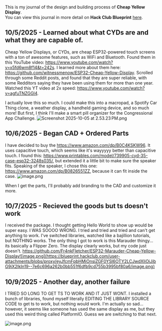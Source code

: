 <!--
  ===================    !!READ THIS NOTICE!!   ====================
  DO NOT edit this file manually. Your changes WILL BE OVERWRITTEN!
  This journal is auto generated and updated by Hack Club Blueprint.
  To edit this file, please edit your journal entries on Blueprint.
  ==================================================================
-->

This is my journal of the design and building process of **Cheap Yellow Display**.  
You can view this journal in more detail on **Hack Club Blueprint** [here](https://blueprint.hackclub.com/projects/215).


## 10/5/2025 - Learned about what CYDs are and what they are capable of.  

Cheap Yellow Displays, or CYDs, are cheap ESP32-powered touch screens with a ton of awesome features, such as WiFi and Bluetooth. Found them in this YouTube video: https://www.youtube.com/watch?v=x5fd6wm8f14&t=242s. I learned more about them here: https://github.com/witnessmenow/ESP32-Cheap-Yellow-Display. Scrolled through some Reddit posts, and found that they are super reliable, with some Redditors saying they have been using them for more than one year. Watched this YT video at 2x speed: https://www.youtube.com/watch?v=agfuTNZGGl4. 

I actually love this so much. I could make this into a macropad, a Spotify Car Thing clone, a weather display, a handheld gaming device, and so much more! But first, I think I'll make a smart pill organizer for the Congressional App Challenge. ![Screenshot 2025-10-05 at 2.53.23 PM.png](https://blueprint.hackclub.com/user-attachments/blobs/redirect/eyJfcmFpbHMiOnsiZGF0YSI6NjUwLCJwdXIiOiJibG9iX2lkIn19--d05580e5de399fc37464d5c762e4a2c66ddc9419/Screenshot%202025-10-05%20at%202.53.23%E2%80%AFPM.png)
  

## 10/6/2025 - Began CAD + Ordered Parts  

I have decided to buy the https://www.amazon.com/dp/B0C4KSKW96. It uses capacitive touch, which seems like it's wayyyyy better than capacitive touch. I found this: https://www.printables.com/model/739905-cyd-35-case-esp32-3248s035/, but extended it a little bit to make sure the speaker fits. Speaking of the speaker, I chose this one: https://www.amazon.com/dp/B0826551ZZ, because it can fit inside the case. 
![image.png](https://blueprint.hackclub.com/user-attachments/blobs/redirect/eyJfcmFpbHMiOnsiZGF0YSI6NzkyLCJwdXIiOiJibG9iX2lkIn19--39dd4c3c0a6c2ff415a033cdfd412d77a44d5d1b/image.png)

When I get the parts, I'll probably add branding to the CAD and customize it more.  

## 10/7/2025 - Recieved the goods but ts doesn't work  

I received the package. I thought getting Hello World to show up would be super easy. I WAS SOOOO WRONG. I tried and tried and tried and can't get anything to work. I've switched libraries, watched like a bajillion tutorials, but NOTHING works. The only thing I got to work is this Marauder thingy... its basically a Flipper Zero. The display clearly works, but my code just doesn't. https://github.com/Fr4nkFletcher/ESP32-Marauder-Cheap-Yellow-Display![image.png](https://blueprint.hackclub.com/user-attachments/blobs/proxy/eyJfcmFpbHMiOnsiZGF0YSI6OTY2LCJwdXIiOiJibG9iX2lkIn19--7e6c696a262b0bb551f6dfb9cd755b3995bf80a6/image.png)
  

## 10/9/2025 - Another day, another failure  

I TRIED SO LONG TO GET TS TO WORK AND IT JUST WONT. I installed a bunch of libraries, found myself literally EDITING THE LIBRARY SOURCE CODE to get ts to work, but nothing would work. I'm actually so sad... however, it seems like someone has used the same display as me, but they used this weird thing called PlatformIO. Guess we are switching to that next.

![image.png](https://blueprint.hackclub.com/user-attachments/blobs/proxy/eyJfcmFpbHMiOnsiZGF0YSI6MTM0NywicHVyIjoiYmxvYl9pZCJ9fQ==--4f0cc2f5f8d2f43900b818345718f916ddbb810a/image.png)
  

